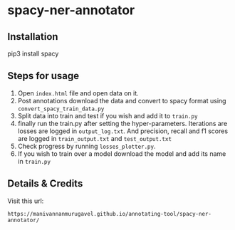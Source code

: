 # spacy-ner-annotator


## Installation
pip3 install spacy

## Steps for usage
1. Open `index.html` file and open data on it. 
2. Post annotations download the data and convert to spacy format using `convert_spacy_train_data.py`
3. Split data into train and test if you wish and add it to `train.py`
4. finally run the train.py after setting the hyper-parameters. Iterations are losses are logged in `output_log.txt`. And precision, recall and f1 scores are logged in `train_output.txt` and `test_output.txt`
5. Check progress by running `losses_plotter.py`.
6. If you wish to train over a model download the model and add its name in `train.py` 

## Details & Credits
Visit this url:

```
https://manivannanmurugavel.github.io/annotating-tool/spacy-ner-annotator/
```